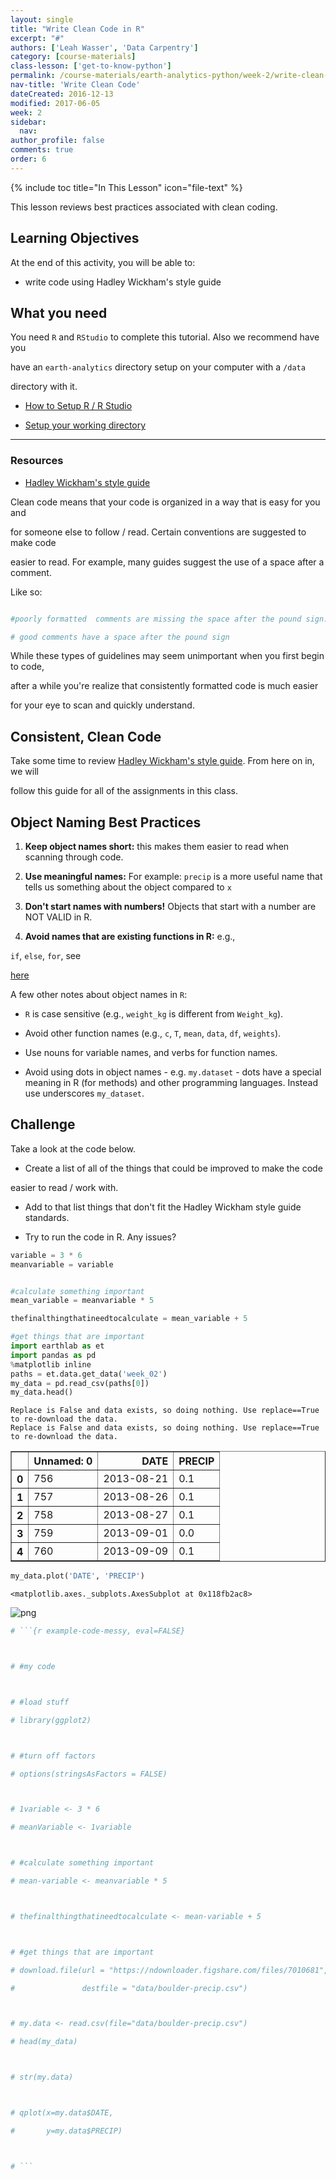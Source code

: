 ```yaml
---
layout: single
title: "Write Clean Code in R"
excerpt: "#"
authors: ['Leah Wasser', 'Data Carpentry']
category: [course-materials]
class-lesson: ['get-to-know-python']
permalink: /course-materials/earth-analytics-python/week-2/write-clean-code-with-r/
nav-title: 'Write Clean Code'
dateCreated: 2016-12-13
modified: 2017-06-05
week: 2
sidebar:
  nav:
author_profile: false
comments: true
order: 6
---
```




{% include toc title="In This Lesson" icon="file-text" %}



This lesson reviews best practices associated with clean coding.



<div class='notice--success' markdown="1">



## <i class="fa fa-graduation-cap" aria-hidden="true"></i> Learning Objectives

At the end of this activity, you will be able to:



* write code using Hadley Wickham's style guide



## <i class="fa fa-check-square-o fa-2" aria-hidden="true"></i> What you need



You need `R` and `RStudio` to complete this tutorial. Also we recommend have you

have an `earth-analytics` directory setup on your computer with a `/data`

directory with it.



* [How to Setup R / R Studio](/course-materials/earth-analytics-python/week-1/setup-r-rstudio/)

* [Setup your working directory](/course-materials/earth-analytics-python/week-1/setup-working-directory/)



***



### Resources

* <a href="http://adv-r.had.co.nz/Style.html" target="_blank" data-proofer-ignore=''>Hadley Wickham's style guide</a>



</div>





Clean code means that your code is organized in a way that is easy for you and

for someone else to follow / read. Certain conventions are suggested to make code

easier to read. For example, many guides suggest the use of a space after a comment.

Like so:



```r

#poorly formatted  comments are missing the space after the pound sign.

# good comments have a space after the pound sign

```



While these types of guidelines may seem unimportant when you first begin to code,

after a while you're realize that consistently formatted code is much easier

for your eye to scan and quickly understand.



## Consistent, Clean Code



Take some time to review <a href="http://adv-r.had.co.nz/Style.html" target="_blank">Hadley Wickham's style guide</a>. From here on in, we will

follow this guide for all of the assignments in this class.



## Object Naming Best Practices



1. **Keep object names short:** this makes them easier to read when scanning through code.

2. **Use meaningful names:** For example: `precip` is a more useful name that tells us something about the object compared to `x`

3. **Don't start names with numbers!** Objects that start with a number are NOT VALID in R.

4. **Avoid names that are existing functions in R:** e.g.,

`if`, `else`, `for`, see

[here](https://stat.ethz.ch/R-manual/R-devel/library/base/html/Reserved.html)



A few other notes about object names in `R`:



* `R` is case sensitive (e.g., `weight_kg` is different from `Weight_kg`).

* Avoid other function names (e.g., `c`, `T`, `mean`, `data`, `df`, `weights`).

* Use nouns for variable names, and verbs for function names.

* Avoid using dots in object names - e.g. `my.dataset` - dots have a special meaning in R (for methods) and other programming languages. Instead use underscores `my_dataset`.





<div class="notice--warning" markdown="1">



## <i class="fa fa-pencil-square-o" aria-hidden="true"></i> Challenge



Take a look at the code below.



* Create a list of all of the things that could be improved to make the code

easier to read / work with.

* Add to that list things that don't fit the Hadley Wickham style guide standards.

* Try to run the code in R. Any issues?



<!--

FORMAT Issues:

missing spaces in between comments

comments aren't useful to help me understand what is happening



OBJECT NAMING

- didn't use useful object names that describe the object

- used a number to name a variable

- one very long object name

- used a mixture of underscore and case that will be easy to confuse

- used a . in an object name



-->

</div>





```python
variable = 3 * 6
meanvariable = variable


#calculate something important
mean_variable = meanvariable * 5

thefinalthingthatineedtocalculate = mean_variable + 5
```


```python
#get things that are important
import earthlab as et
import pandas as pd
%matplotlib inline
paths = et.data.get_data('week_02')
my_data = pd.read_csv(paths[0])
my_data.head()
```

    Replace is False and data exists, so doing nothing. Use replace==True to re-download the data.
    Replace is False and data exists, so doing nothing. Use replace==True to re-download the data.





<div>
<table border="1" class="dataframe">
  <thead>
    <tr style="text-align: right;">
      <th></th>
      <th>Unnamed: 0</th>
      <th>DATE</th>
      <th>PRECIP</th>
    </tr>
  </thead>
  <tbody>
    <tr>
      <th>0</th>
      <td>756</td>
      <td>2013-08-21</td>
      <td>0.1</td>
    </tr>
    <tr>
      <th>1</th>
      <td>757</td>
      <td>2013-08-26</td>
      <td>0.1</td>
    </tr>
    <tr>
      <th>2</th>
      <td>758</td>
      <td>2013-08-27</td>
      <td>0.1</td>
    </tr>
    <tr>
      <th>3</th>
      <td>759</td>
      <td>2013-09-01</td>
      <td>0.0</td>
    </tr>
    <tr>
      <th>4</th>
      <td>760</td>
      <td>2013-09-09</td>
      <td>0.1</td>
    </tr>
  </tbody>
</table>
</div>




```python
my_data.plot('DATE', 'PRECIP')
```




    <matplotlib.axes._subplots.AxesSubplot at 0x118fb2ac8>




![png](2017-01-25-R06-write-clean-code_files/2017-01-25-R06-write-clean-code_4_1.png)



```python
# ```{r example-code-messy, eval=FALSE}



# #my code



# #load stuff

# library(ggplot2)



# #turn off factors

# options(stringsAsFactors = FALSE)



# 1variable <- 3 * 6

# meanVariable <- 1variable



# #calculate something important

# mean-variable <- meanvariable * 5



# thefinalthingthatineedtocalculate <- mean-variable + 5



# #get things that are important

# download.file(url = "https://ndownloader.figshare.com/files/7010681",

#               destfile = "data/boulder-precip.csv")



# my.data <- read.csv(file="data/boulder-precip.csv")

# head(my_data)



# str(my.data)



# qplot(x=my.data$DATE,

#       y=my.data$PRECIP)



# ```

```
